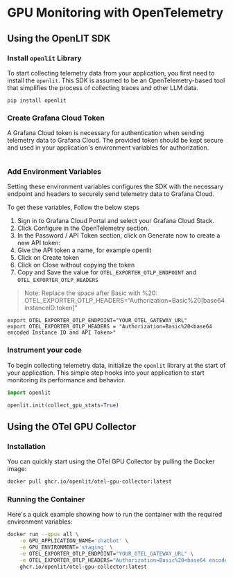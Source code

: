# GPU Monitoring with OpenTelemetry

## Using the OpenLIT SDK

### Install `openlit` Library

To start collecting telemetry data from your application, you first need to install the `openlit`. This SDK is assumed to be an OpenTelemetry-based tool that simplifies the process of collecting traces and other LLM data.

```shell
pip install openlit
```

### Create Grafana Cloud Token

A Grafana Cloud token is necessary for authentication when sending telemetry data to Grafana Cloud. The provided token should be kept secure and used in your application's environment variables for authorization.

```

```

### Add Environment Variables

Setting these environment variables configures the SDK with the necessary endpoint and headers to securely send telemetry data to Grafana Cloud.

To get these variables, Follow the below steps
1. Sign in to Grafana Cloud Portal and select your Grafana Cloud Stack.
2. Click Configure in the OpenTelemetry section.
3. In the Password / API Token section, click on Generate now to create a new API token:
4. Give the API token a name, for example openlit
5. Click on Create token
6. Click on Close without copying the token
7. Copy and Save the value for `OTEL_EXPORTER_OTLP_ENDPOINT` and `OTEL_EXPORTER_OTLP_HEADERS`

> Note: Replace the space after Basic with %20: OTEL_EXPORTER_OTLP_HEADERS=“Authorization=Basic%20[base64 instanceID:token]”

```shell
export OTEL_EXPORTER_OTLP_ENDPOINT="YOUR_OTEL_GATEWAY_URL"
export OTEL_EXPORTER_OTLP_HEADERS = "Authorization=Basic%20<base64 encoded Instance ID and API Token>"
```

### Instrument your code

To begin collecting telemetry data, initialize the `openlit` library at the start of your application. This simple step hooks into your application to start monitoring its performance and behavior.
    
```python 
import openlit

openlit.init(collect_gpu_stats=True)
```

## Using the OTel GPU Collector

### Installation

You can quickly start using the OTel GPU Collector by pulling the Docker image:

```sh
docker pull ghcr.io/openlit/otel-gpu-collector:latest
```

### Running the Container

Here's a quick example showing how to run the container with the required environment variables:

```sh
docker run --gpus all \
    -e GPU_APPLICATION_NAME='chatbot' \
    -e GPU_ENVIRONMENT='staging' \
    -e OTEL_EXPORTER_OTLP_ENDPOINT="YOUR_OTEL_GATEWAY_URL" \
    -e OTEL_EXPORTER_OTLP_HEADERS="Authorization=Basic%20<base64 encoded Instance ID and API Token>" \
    ghcr.io/openlit/otel-gpu-collector:latest
```
